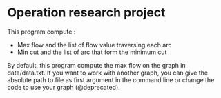 # Operation research project

This program compute : 
- Max flow and the list of flow value traversing each arc
- Min cut and the list of arc that form the minimum cut

By default, this program compute the max flow on the graph in data/data.txt.
If you want to work with another graph, you can give the absolute path to file 
as first argument in the command line or change the code to use your graph (@deprecated).

